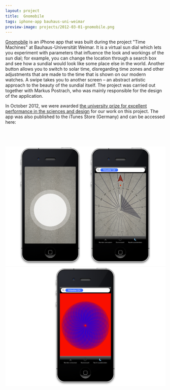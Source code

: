 ```yaml
---
layout: project
title:  Gnomobile
tags: iphone-app bauhaus-uni-weimar
preview-image: projects/2012-03-01-gnomobile.png
---
```


[Gnomobile](http://gnomobile.de) is an iPhone app that was built during the project "Time Machines"
at Bauhaus-Universität Weimar. It is a virtual sun dial which lets you experiment with 
parameters that influence the look and workings of the sun dial; for example, you can change the
location through a search box and see how a sundial would look like some place else in
the world. Another button allows you to switch to solar time, disregarding time zones and other
adjustments that are made to the time that is shown on our modern watches. A swipe takes you to another
screen – an abstract artistic approach to the beauty of the sundial itself. The project was carried
out together with Markus Postrach, who was mainly responsible for the design of the application.

In October 2012, we were awarded [the university prize for excellent performance in the
sciences and design](https://www.uni-weimar.de/en/university/profile/events/events-2012/matriculation-ceremony-2012/)
for our work on this project. The app was also published to the iTunes Store (Germany) and can be accessed here:

<a href="https://itunes.apple.com/de/app/gnomobile/id509153181?mt=8&uo=4" target="itunes_store" style="display:block;margin:0 auto;overflow:hidden;background:url(https://linkmaker.itunes.apple.com/htmlResources/assets/de_de//images/web/linkmaker/badge_appstore-lrg.png) no-repeat;width:135px;height:40px;@media only screen{background-image:url(https://linkmaker.itunes.apple.com/htmlResources/assets/de_de//images/web/linkmaker/badge_appstore-lrg.svg);}"></a>

![Screenshot](/assets/projects/2012-03-01-gnomobile.png)
![Screenshot](/assets/projects/2012-03-01-gnomobile-abstract.png)
